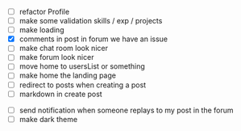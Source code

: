 - [ ] refactor Profile
- [ ] make some validation skills / exp / projects
- [ ] make loading
- [x] comments in post in forum we have an issue
- [ ] make chat room look nicer
- [ ] make forum look nicer
- [ ] move home to usersList or something
- [ ] make home the landing page
- [ ] redirect to posts when creating a post
- [ ] markdown in create post

<!-- if we have time -->

- [ ] send notification when someone replays to my post in the forum
- [ ] make dark theme
